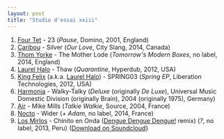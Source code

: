 ```yaml
---
layout: post
title: "Studio d'essai xxiii"
---
```


1. [Four Tet](http://musicbrainz.org/artist/3bcff06f-675a-451f-9075-99e8657047e8) - 23 (_Pause_, Domino, 2001, England)
1. [Caribou](http://musicbrainz.org/artist/735e3514-a8ae-401f-af3b-6300df1b8d2c) - Silver (_Our Love_, City Slang, 2014, Canada)
1. [Thom Yorke](http://musicbrainz.org/artist/8ed2e0b3-aa4c-4e13-bec3-dc7393ed4d6b) - The Mother Lode (_Tomorrow's Modern Boxes_, no label, 2014, England)
1. [Laurel Halo](http://musicbrainz.org/artist/cb5704af-3ef1-485f-bb7f-e43cf40170a7) - Thaw (_Quarantine_, Hyperdub, 2012, USA)
1. [King Felix](http://musicbrainz.org/artist/05faa278-fbc2-46dd-bad4-0815432ea394) (a.k.a. [Laurel Halo](http://musicbrainz.org/artist/cb5704af-3ef1-485f-bb7f-e43cf40170a7)) - SPRING03 (_Spring EP_, Liberation Technologies, 2012, USA)
1. [Harmonia](http://musicbrainz.org/artist/1aa7dcb0-9c9b-4609-a7a5-bdeee26e39e8) - Walky-Talky (_Deluxe_ (originally _De Luxe_), Universal Music Domestic Division (originally Brain), 2004 (originally 1975), Germany)
1. [Air](http://musicbrainz.org/artist/cb67438a-7f50-4f2b-a6f1-2bb2729fd538) - Mike Mills (_Talkie Walkie_, Source, 2004, France)
1. [Nocto](https://musicbrainz.org/artist/6fab3361-5727-4edd-b72b-aa2e0acf1a38) - Wider (_+ Adam_, no label, 2014, France)
1. [Los Mirlos](http://musicbrainz.org/artist/967775fc-8997-47ed-8c2e-55a0eb59bfae) - Chinito en Onda ([Dengue Dengue Dengue!](http://musicbrainz.org/artist/545cbad6-d916-4fe4-8290-53f83ad3ce09) remix) (_?_, no label, 2013, Peru) {[Download on Soundcloud](https://soundcloud.com/dengue/los-mirlos-chinito-en-onda)}
